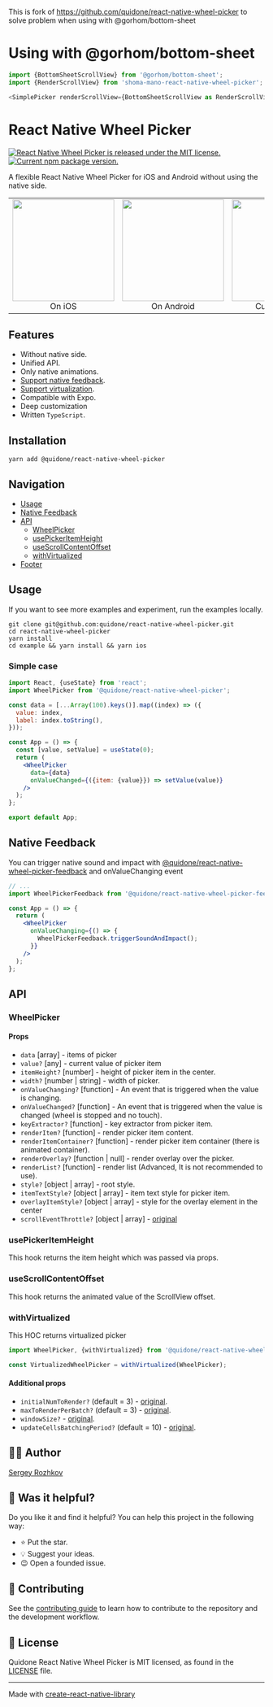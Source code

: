 This is fork of https://github.com/quidone/react-native-wheel-picker to solve problem when using with @gorhom/bottom-sheet

[AUTHOR]: https://github.com/rozhkovs
[FEEDBACK_GITHUB]: https://github.com/quidone/react-native-wheel-picker-feedback

# Using with @gorhom/bottom-sheet

```typescript
import {BottomSheetScrollView} from '@gorhom/bottom-sheet';
import {RenderScrollView} from 'shoma-mano-react-native-wheel-picker';

<SimplePicker renderScrollView={BottomSheetScrollView as RenderScrollView} />;
```

# React Native Wheel Picker

<p>
  <a href="https://github.com/quidone/react-native-wheel-picker/blob/HEAD/LICENSE">
    <img src="https://img.shields.io/badge/license-MIT-blue.svg" alt="React Native Wheel Picker is released under the MIT license." />
  </a>
  <a href="https://www.npmjs.com/package/@quidone/react-native-wheel-picker">
    <img src="https://img.shields.io/npm/v/@quidone/react-native-wheel-picker?color=brightgreen&label=npm%20package" alt="Current npm package version." />
  </a>
</p>

A flexible React Native Wheel Picker for iOS and Android without using the native side.

<table>
  <tr>
    <td align="center">
      <img src="./docs/images/simple-picker-ios.gif" height="200"/>
      <br />
      On iOS
    </td>
    <td align="center">
      <img src="./docs/images/simple-picker-android.gif" height="200"/>
      <br />
      On Android
    </td>
    <td align="center">
      <img src="./docs/images/customized-picker.gif" height="200"/>
      <br />
      Customization
    </td>
  </tr>
</table>

## Features

- Without native side.
- Unified API.
- Only native animations.
- [Support native feedback](#Native-Feedback).
- [Support virtualization](#withVirtualized).
- Compatible with Expo.
- Deep customization
- Written `TypeScript`.

## Installation

```shell
yarn add @quidone/react-native-wheel-picker
```

## Navigation

- [Usage](#Usage)
- [Native Feedback](#Native-Feedback)
- [API](#API)
  - [WheelPicker](#WheelPicker)
  - [usePickerItemHeight](#usePickerItemHeight)
  - [useScrollContentOffset](#useScrollContentOffset)
  - [withVirtualized](#withVirtualized)
- [Footer](#-Author)

## Usage

If you want to see more examples and experiment, run the examples locally.

```shell
git clone git@github.com:quidone/react-native-wheel-picker.git
cd react-native-wheel-picker
yarn install
cd example && yarn install && yarn ios
```

### Simple case

```jsx
import React, {useState} from 'react';
import WheelPicker from '@quidone/react-native-wheel-picker';

const data = [...Array(100).keys()].map((index) => ({
  value: index,
  label: index.toString(),
}));

const App = () => {
  const [value, setValue] = useState(0);
  return (
    <WheelPicker
      data={data}
      onValueChanged={({item: {value}}) => setValue(value)}
    />
  );
};

export default App;
```

## Native Feedback

You can trigger native sound and impact with [@quidone/react-native-wheel-picker-feedback][FEEDBACK_GITHUB]
and onValueChanging event

```jsx
// ...
import WheelPickerFeedback from '@quidone/react-native-wheel-picker-feedback';

const App = () => {
  return (
    <WheelPicker
      onValueChanging={() => {
        WheelPickerFeedback.triggerSoundAndImpact();
      }}
    />
  );
};
```

## API

### WheelPicker

#### Props

- `data` [array] - items of picker
- `value?` [any] - current value of picker item
- `itemHeight?` [number] - height of picker item in the center.
- `width?` [number | string] - width of picker.
- `onValueChanging?` [function] - An event that is triggered when the value is changing.
- `onValueChanged?` [function] - An event that is triggered when the value is changed (wheel is stopped and no touch).
- `keyExtractor?` [function] - key extractor from picker item.
- `renderItem?` [function] - render picker item content.
- `renderItemContainer?` [function] - render picker item container (there is animated container).
- `renderOverlay?` [function | null] - render overlay over the picker.
- `renderList?` [function] - render list (Advanced, It is not recommended to use).
- `style?` [object | array] - root style.
- `itemTextStyle?` [object | array] - item text style for picker item.
- `overlayItemStyle?` [object | array] - style for the overlay element in the center
- `scrollEventThrottle?` [object | array] - [original](https://reactnative.dev/docs/scrollview#scrolleventthrottle-ios)

### usePickerItemHeight

This hook returns the item height which was passed via props.

### useScrollContentOffset

This hook returns the animated value of the ScrollView offset.

### withVirtualized

This HOC returns virtualized picker

```jsx
import WheelPicker, {withVirtualized} from '@quidone/react-native-wheel-picker';

const VirtualizedWheelPicker = withVirtualized(WheelPicker);
```

#### Additional props

- `initialNumToRender?` (default = 3) - [original](https://reactnative.dev/docs/flatlist#initialnumtorender).
- `maxToRenderPerBatch?` (default = 3) - [original](https://reactnative.dev/docs/flatlist#maxtorenderperbatch).
- `windowSize?` - [original](https://reactnative.dev/docs/flatlist#windowsize).
- `updateCellsBatchingPeriod?` (default = 10) - [original](https://reactnative.dev/docs/flatlist#updatecellsbatchingperiod).

## 👨‍💻 Author

[Sergey Rozhkov][AUTHOR]

## 🎯 Was it helpful?

Do you like it and find it helpful? You can help this project in the following way:

- ⭐ Put the star.
- 💡 Suggest your ideas.
- 😉 Open a founded issue.

## 🤝 Contributing

See the [contributing guide](CONTRIBUTING.md) to learn how to contribute to the repository and the development workflow.

## 📄 License

Quidone React Native Wheel Picker is MIT licensed, as found in the [LICENSE](LICENSE) file.

---

Made with [create-react-native-library](https://github.com/callstack/react-native-builder-bob)

